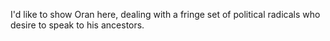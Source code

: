 I'd like to show Oran here, dealing with a fringe set of political radicals who desire to speak to his ancestors.